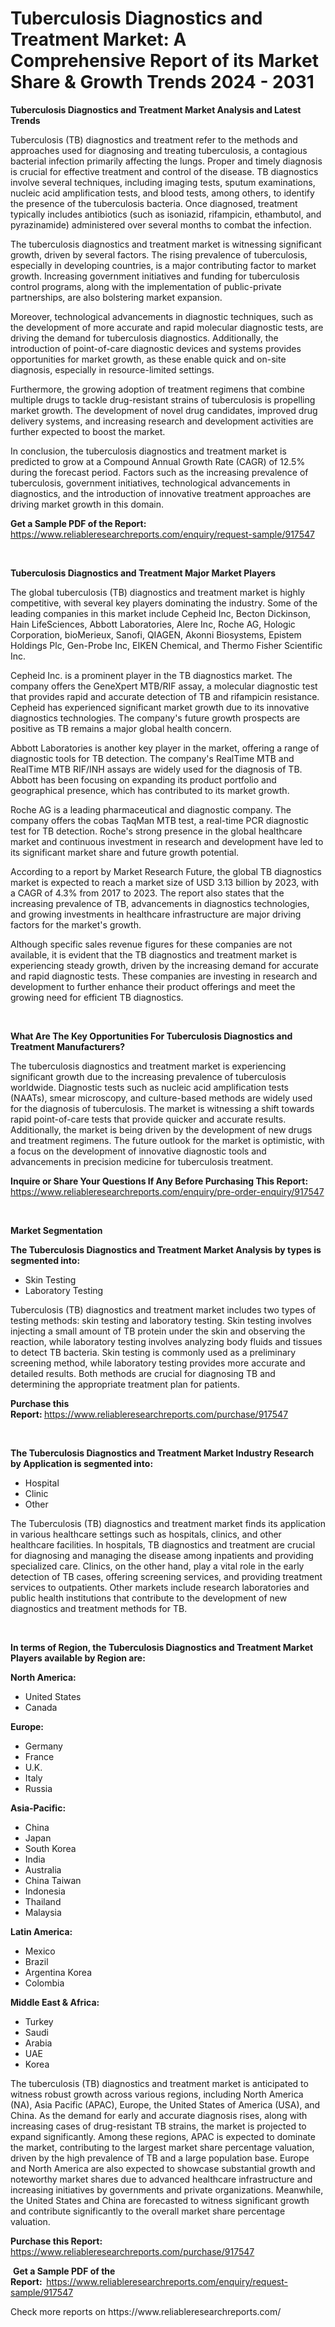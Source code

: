 <p><h1>Tuberculosis Diagnostics and Treatment Market: A Comprehensive Report of its Market Share & Growth Trends 2024 - 2031</h1></p><p><strong>Tuberculosis Diagnostics and Treatment Market Analysis and Latest Trends</strong></p>
<p><p>Tuberculosis (TB) diagnostics and treatment refer to the methods and approaches used for diagnosing and treating tuberculosis, a contagious bacterial infection primarily affecting the lungs. Proper and timely diagnosis is crucial for effective treatment and control of the disease. TB diagnostics involve several techniques, including imaging tests, sputum examinations, nucleic acid amplification tests, and blood tests, among others, to identify the presence of the tuberculosis bacteria. Once diagnosed, treatment typically includes antibiotics (such as isoniazid, rifampicin, ethambutol, and pyrazinamide) administered over several months to combat the infection.</p><p>The tuberculosis diagnostics and treatment market is witnessing significant growth, driven by several factors. The rising prevalence of tuberculosis, especially in developing countries, is a major contributing factor to market growth. Increasing government initiatives and funding for tuberculosis control programs, along with the implementation of public-private partnerships, are also bolstering market expansion.</p><p>Moreover, technological advancements in diagnostic techniques, such as the development of more accurate and rapid molecular diagnostic tests, are driving the demand for tuberculosis diagnostics. Additionally, the introduction of point-of-care diagnostic devices and systems provides opportunities for market growth, as these enable quick and on-site diagnosis, especially in resource-limited settings.</p><p>Furthermore, the growing adoption of treatment regimens that combine multiple drugs to tackle drug-resistant strains of tuberculosis is propelling market growth. The development of novel drug candidates, improved drug delivery systems, and increasing research and development activities are further expected to boost the market.</p><p>In conclusion, the tuberculosis diagnostics and treatment market is predicted to grow at a Compound Annual Growth Rate (CAGR) of 12.5% during the forecast period. Factors such as the increasing prevalence of tuberculosis, government initiatives, technological advancements in diagnostics, and the introduction of innovative treatment approaches are driving market growth in this domain.</p></p>
<p><strong>Get a Sample PDF of the Report:&nbsp;</strong> <a href="https://www.reliableresearchreports.com/enquiry/request-sample/917547">https://www.reliableresearchreports.com/enquiry/request-sample/917547</a></p>
<p>&nbsp;</p>
<p><strong>Tuberculosis Diagnostics and Treatment Major Market Players</strong></p>
<p><p>The global tuberculosis (TB) diagnostics and treatment market is highly competitive, with several key players dominating the industry. Some of the leading companies in this market include Cepheid Inc, Becton Dickinson, Hain LifeSciences, Abbott Laboratories, Alere Inc, Roche AG, Hologic Corporation, bioMerieux, Sanofi, QIAGEN, Akonni Biosystems, Epistem Holdings Plc, Gen-Probe Inc, EIKEN Chemical, and Thermo Fisher Scientific Inc.</p><p>Cepheid Inc. is a prominent player in the TB diagnostics market. The company offers the GeneXpert MTB/RIF assay, a molecular diagnostic test that provides rapid and accurate detection of TB and rifampicin resistance. Cepheid has experienced significant market growth due to its innovative diagnostics technologies. The company's future growth prospects are positive as TB remains a major global health concern.</p><p>Abbott Laboratories is another key player in the market, offering a range of diagnostic tools for TB detection. The company's RealTime MTB and RealTime MTB RIF/INH assays are widely used for the diagnosis of TB. Abbott has been focusing on expanding its product portfolio and geographical presence, which has contributed to its market growth.</p><p>Roche AG is a leading pharmaceutical and diagnostic company. The company offers the cobas TaqMan MTB test, a real-time PCR diagnostic test for TB detection. Roche's strong presence in the global healthcare market and continuous investment in research and development have led to its significant market share and future growth potential.</p><p>According to a report by Market Research Future, the global TB diagnostics market is expected to reach a market size of USD 3.13 billion by 2023, with a CAGR of 4.3% from 2017 to 2023. The report also states that the increasing prevalence of TB, advancements in diagnostics technologies, and growing investments in healthcare infrastructure are major driving factors for the market's growth.</p><p>Although specific sales revenue figures for these companies are not available, it is evident that the TB diagnostics and treatment market is experiencing steady growth, driven by the increasing demand for accurate and rapid diagnostic tests. These companies are investing in research and development to further enhance their product offerings and meet the growing need for efficient TB diagnostics.</p></p>
<p>&nbsp;</p>
<p><strong>What Are The Key Opportunities For Tuberculosis Diagnostics and Treatment Manufacturers?</strong></p>
<p><p>The tuberculosis diagnostics and treatment market is experiencing significant growth due to the increasing prevalence of tuberculosis worldwide. Diagnostic tests such as nucleic acid amplification tests (NAATs), smear microscopy, and culture-based methods are widely used for the diagnosis of tuberculosis. The market is witnessing a shift towards rapid point-of-care tests that provide quicker and accurate results. Additionally, the market is being driven by the development of new drugs and treatment regimens. The future outlook for the market is optimistic, with a focus on the development of innovative diagnostic tools and advancements in precision medicine for tuberculosis treatment.</p></p>
<p><strong>Inquire or Share Your Questions If Any Before Purchasing This Report:</strong> <a href="https://www.reliableresearchreports.com/enquiry/pre-order-enquiry/917547">https://www.reliableresearchreports.com/enquiry/pre-order-enquiry/917547</a></p>
<p>&nbsp;</p>
<p><strong>Market Segmentation</strong></p>
<p><strong>The Tuberculosis Diagnostics and Treatment Market Analysis by types is segmented into:</strong></p>
<p><ul><li>Skin Testing</li><li>Laboratory Testing</li></ul></p>
<p><p>Tuberculosis (TB) diagnostics and treatment market includes two types of testing methods: skin testing and laboratory testing. Skin testing involves injecting a small amount of TB protein under the skin and observing the reaction, while laboratory testing involves analyzing body fluids and tissues to detect TB bacteria. Skin testing is commonly used as a preliminary screening method, while laboratory testing provides more accurate and detailed results. Both methods are crucial for diagnosing TB and determining the appropriate treatment plan for patients.</p></p>
<p><strong>Purchase this Report:&nbsp;</strong><a href="https://www.reliableresearchreports.com/purchase/917547">https://www.reliableresearchreports.com/purchase/917547</a></p>
<p>&nbsp;</p>
<p><strong>The Tuberculosis Diagnostics and Treatment Market Industry Research by Application is segmented into:</strong></p>
<p><ul><li>Hospital</li><li>Clinic</li><li>Other</li></ul></p>
<p><p>The Tuberculosis (TB) diagnostics and treatment market finds its application in various healthcare settings such as hospitals, clinics, and other healthcare facilities. In hospitals, TB diagnostics and treatment are crucial for diagnosing and managing the disease among inpatients and providing specialized care. Clinics, on the other hand, play a vital role in the early detection of TB cases, offering screening services, and providing treatment services to outpatients. Other markets include research laboratories and public health institutions that contribute to the development of new diagnostics and treatment methods for TB.</p></p>
<p>&nbsp;</p>
<p><strong>In terms of Region, the Tuberculosis Diagnostics and Treatment Market Players available by Region are:</strong></p>
<p>
    <p> <strong> North America: </strong>
        <ul>
            <li>United States</li>
            <li>Canada</li>
        </ul>
        </p> 
    <p> <strong> Europe: </strong>
        <ul>
            <li>Germany</li>
            <li>France</li>
            <li>U.K.</li>
            <li>Italy</li>
            <li>Russia</li>
        </ul>
        </p> 
    <p> <strong> Asia-Pacific: </strong>
        <ul>
            <li>China</li>
            <li>Japan</li>
            <li>South Korea</li>
            <li>India</li>
            <li>Australia</li>
            <li>China Taiwan</li>
            <li>Indonesia</li>
            <li>Thailand</li>
            <li>Malaysia</li>
        </ul>
        </p> 
    <p> <strong> Latin America: </strong>
        <ul>
            <li>Mexico</li>
            <li>Brazil</li>
            <li>Argentina Korea</li>
            <li>Colombia</li>
        </ul>
        </p> 
    <p> <strong> Middle East & Africa: </strong>
        <ul>
            <li>Turkey</li>
            <li>Saudi</li>
            <li>Arabia</li>
            <li>UAE</li>
            <li>Korea</li>
        </ul>
    </p>
    </p>
<p><p>The tuberculosis (TB) diagnostics and treatment market is anticipated to witness robust growth across various regions, including North America (NA), Asia Pacific (APAC), Europe, the United States of America (USA), and China. As the demand for early and accurate diagnosis rises, along with increasing cases of drug-resistant TB strains, the market is projected to expand significantly. Among these regions, APAC is expected to dominate the market, contributing to the largest market share percentage valuation, driven by the high prevalence of TB and a large population base. Europe and North America are also expected to showcase substantial growth and noteworthy market shares due to advanced healthcare infrastructure and increasing initiatives by governments and private organizations. Meanwhile, the United States and China are forecasted to witness significant growth and contribute significantly to the overall market share percentage valuation.</p></p>
<p><strong>Purchase this Report: </strong><a href="https://www.reliableresearchreports.com/purchase/917547">https://www.reliableresearchreports.com/purchase/917547</a></p>
<p>&nbsp;<strong>Get a Sample PDF of the Report:&nbsp;&nbsp;</strong><a href="https://www.reliableresearchreports.com/enquiry/request-sample/917547">https://www.reliableresearchreports.com/enquiry/request-sample/917547</a></p>
<p><strong></strong></p>
<p>Check more reports on https://www.reliableresearchreports.com/</p>